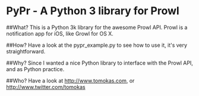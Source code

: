 # PyPr - A Python 3 library for Prowl
##What?
This is a Python 3k library for the awesome Prowl API. Prowl is a notification app for iOS, like Growl for OS X.

##How?
Have a look at the pypr_example.py to see how to use it, it's very straightforward.

##Why?
Since I wanted a nice Python library to interface with the Prowl API, and as Python practice.

##Who?
Have a look at http://www.tomokas.com, or http://www.twitter.com/tomokas